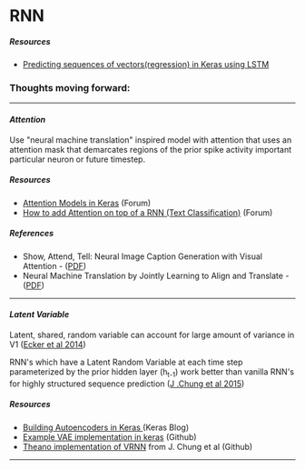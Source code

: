 # RNN

##### Resources
- [Predicting sequences of vectors(regression) in Keras using LSTM](http://danielhnyk.cz/predicting-sequences-vectors-keras-using-rnn-lstm/)

### Thoughts moving forward:
---


#### _Attention_
Use "neural machine translation" inspired model with attention that uses an attention mask that demarcates regions of the prior spike activity important particular neuron or future timestep.

##### Resources
- [Attention Models in Keras](https://github.com/fchollet/keras/issues/2067) (Forum)
- [How to add Attention on top of a RNN (Text Classification)](https://github.com/fchollet/keras/issues/4962) (Forum)

##### References
- Show, Attend, Tell: Neural Image Caption Generation with Visual Attention - ([PDF](https://arxiv.org/pdf/1502.03044))
- Neural Machine Translation by Jointly Learning to Align and Translate - ([PDF](https://arxiv.org/pdf/1409.0473))

---


#### _Latent Variable_
Latent, shared, random variable can account for large amount of variance in V1 ([Ecker et al 2014](http://www.cell.com/neuron/abstract/S0896-6273(14)00104-4))

RNN's which have a Latent Random Variable at each time step parameterized by the prior hidden layer (h<sub>t-1</sub>) work better than vanilla RNN's for highly structured sequence prediction ([J .Chung et al 2015](https://arxiv.org/abs/1506.02216))


##### Resources
- [ Building Autoencoders in Keras ](https://blog.keras.io/building-autoencoders-in-keras.html) (Keras Blog)
- [Example VAE implementation in keras](https://github.com/fchollet/keras/blob/master/examples/variational_autoencoder.py) (Github)
- [Theano implementation of VRNN](https://github.com/jych/nips2015_vrnn) from J. Chung et al (Github)
---
